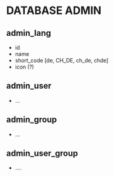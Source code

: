 DATABASE ADMIN
==============

admin_lang
---------------
+ id
+ name
+ short_code [de, CH_DE, ch_de, chde]
+ icon (?)

admin_user
----------
+ ...

admin_group
-----------
+ ...

admin_user_group
----------------
+ ....